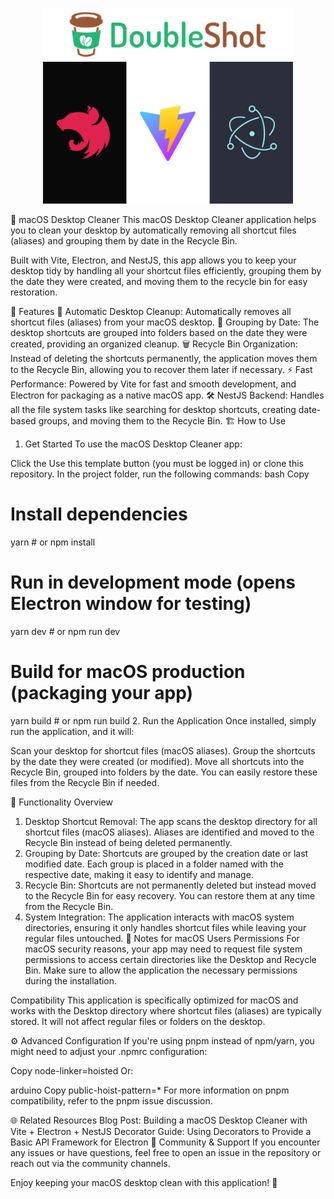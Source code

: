 <p align="center"> <img width="400" src="./logo.png" alt="logo"> </p>
🧹 macOS Desktop Cleaner
This macOS Desktop Cleaner application helps you to clean your desktop by automatically removing all shortcut files (aliases) and grouping them by date in the Recycle Bin.

Built with Vite, Electron, and NestJS, this app allows you to keep your desktop tidy by handling all your shortcut files efficiently, grouping them by the date they were created, and moving them to the recycle bin for easy restoration.

🚀 Features
🧹 Automatic Desktop Cleanup: Automatically removes all shortcut files (aliases) from your macOS desktop.
📅 Grouping by Date: The desktop shortcuts are grouped into folders based on the date they were created, providing an organized cleanup.
🗑️ Recycle Bin Organization: Instead of deleting the shortcuts permanently, the application moves them to the Recycle Bin, allowing you to recover them later if necessary.
⚡ Fast Performance: Powered by Vite for fast and smooth development, and Electron for packaging as a native macOS app.
🛠️ NestJS Backend: Handles all the file system tasks like searching for desktop shortcuts, creating date-based groups, and moving them to the Recycle Bin.
🏗️ How to Use

1. Get Started
   To use the macOS Desktop Cleaner app:

Click the Use this template button (you must be logged in) or clone this repository.
In the project folder, run the following commands:
bash
Copy

# Install dependencies

yarn # or npm install

# Run in development mode (opens Electron window for testing)

yarn dev # or npm run dev

# Build for macOS production (packaging your app)

yarn build # or npm run build 2. Run the Application
Once installed, simply run the application, and it will:

Scan your desktop for shortcut files (macOS aliases).
Group the shortcuts by the date they were created (or modified).
Move all shortcuts into the Recycle Bin, grouped into folders by the date.
You can easily restore these files from the Recycle Bin if needed.

🧰 Functionality Overview

1. Desktop Shortcut Removal:
   The app scans the desktop directory for all shortcut files (macOS aliases).
   Aliases are identified and moved to the Recycle Bin instead of being deleted permanently.
2. Grouping by Date:
   Shortcuts are grouped by the creation date or last modified date.
   Each group is placed in a folder named with the respective date, making it easy to identify and manage.
3. Recycle Bin:
   Shortcuts are not permanently deleted but instead moved to the Recycle Bin for easy recovery.
   You can restore them at any time from the Recycle Bin.
4. System Integration:
   The application interacts with macOS system directories, ensuring it only handles shortcut files while leaving your regular files untouched.
   📝 Notes for macOS Users
   Permissions
   For macOS security reasons, your app may need to request file system permissions to access certain directories like the Desktop and Recycle Bin. Make sure to allow the application the necessary permissions during the installation.

Compatibility
This application is specifically optimized for macOS and works with the Desktop directory where shortcut files (aliases) are typically stored. It will not affect regular files or folders on the desktop.

⚙️ Advanced Configuration
If you're using pnpm instead of npm/yarn, you might need to adjust your .npmrc configuration:

Copy
node-linker=hoisted
Or:

arduino
Copy
public-hoist-pattern=\*
For more information on pnpm compatibility, refer to the pnpm issue discussion.

🌐 Related Resources
Blog Post: Building a macOS Desktop Cleaner with Vite + Electron + NestJS
Decorator Guide: Using Decorators to Provide a Basic API Framework for Electron
💬 Community & Support
If you encounter any issues or have questions, feel free to open an issue in the repository or reach out via the community channels.

Enjoy keeping your macOS desktop clean with this application! 🎉
